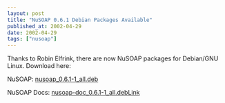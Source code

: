 ```yaml
---
layout: post
title: "NuSOAP 0.6.1 Debian Packages Available"
published_at: 2002-04-29
date: 2002-04-29
tags: ["nusoap"]
---
```


Thanks to Robin Elfrink, there are now NuSOAP packages for Debian/GNU Linux. Download here:  

NuSOAP: [nusoap_0.6.1-1_all.deb](/download.php?url=/nusoap/downloads/nusoap_0.6.1-1_all.deb)  

NuSOAP Docs: [nusoap-doc_0.6.1-1_all.deb](/download.php?url=/nusoap/downloads/nusoap-doc_0.6.1-1_all.deb)[Link]()  